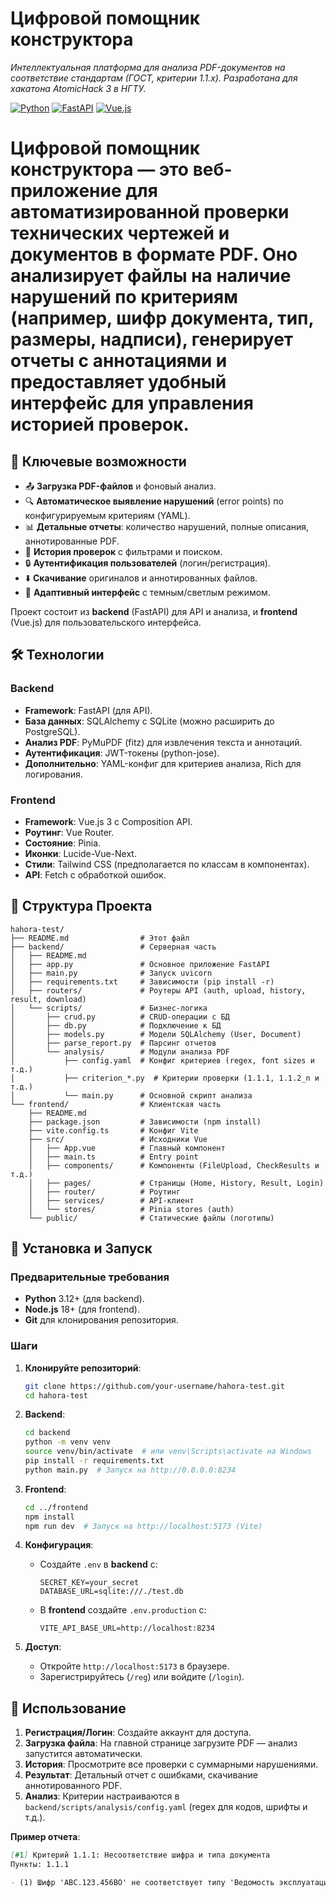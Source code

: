 # **Цифровой помощник конструктора**

_Интеллектуальная платформа для анализа PDF-документов на соответствие стандартам (ГОСТ, критерии 1.1.x). Разработана для хакатона AtomicHack 3 в НГТУ._

[![Python](https://img.shields.io/badge/Python-3.12-blue?logo=python)](https://www.python.org/) [![FastAPI](https://img.shields.io/badge/FastAPI-0.104-green?logo=fastapi)](https://fastapi.tiangolo.com/) [![Vue.js](https://img.shields.io/badge/Vue.js-3-green?logo=vuedotjs)](https://vuejs.org/)

# **Цифровой помощник конструктора** — это веб-приложение для автоматизированной проверки технических чертежей и документов в формате PDF. Оно анализирует файлы на наличие нарушений по критериям (например, шифр документа, тип, размеры, надписи), генерирует отчеты с аннотациями и предоставляет удобный интерфейс для управления историей проверок.

## 🚀 **Ключевые возможности**

- 📤 **Загрузка PDF-файлов** и фоновый анализ.
- 🔍 **Автоматическое выявление нарушений** (error points) по конфигурируемым критериям (YAML).
- 📊 **Детальные отчеты**: количество нарушений, полные описания, аннотированные PDF.
- 📜 **История проверок** с фильтрами и поиском.
- 🔒 **Аутентификация пользователей** (логин/регистрация).
- ⬇️ **Скачивание** оригиналов и аннотированных файлов.
- 🎨 **Адаптивный интерфейс** с темным/светлым режимом.

Проект состоит из **backend** (FastAPI) для API и анализа, и **frontend** (Vue.js) для пользовательского интерфейса.

## 🛠️ **Технологии**

### **Backend**

- **Framework**: FastAPI (для API).
- **База данных**: SQLAlchemy с SQLite (можно расширить до PostgreSQL).
- **Анализ PDF**: PyMuPDF (fitz) для извлечения текста и аннотаций.
- **Аутентификация**: JWT-токены (python-jose).
- **Дополнительно**: YAML-конфиг для критериев анализа, Rich для логирования.

### **Frontend**

- **Framework**: Vue.js 3 с Composition API.
- **Роутинг**: Vue Router.
- **Состояние**: Pinia.
- **Иконки**: Lucide-Vue-Next.
- **Стили**: Tailwind CSS (предполагается по классам в компонентах).
- **API**: Fetch с обработкой ошибок.

## 📂 **Структура Проекта**

```plaintext
hahora-test/
├── README.md                # Этот файл
├── backend/                 # Серверная часть
│   ├── README.md
│   ├── app.py               # Основное приложение FastAPI
│   ├── main.py              # Запуск uvicorn
│   ├── requirements.txt     # Зависимости (pip install -r)
│   ├── routers/             # Роутеры API (auth, upload, history, result, download)
│   └── scripts/             # Бизнес-логика
│       ├── crud.py          # CRUD-операции с БД
│       ├── db.py            # Подключение к БД
│       ├── models.py        # Модели SQLAlchemy (User, Document)
│       ├── parse_report.py  # Парсинг отчетов
│       └── analysis/        # Модули анализа PDF
│           ├── config.yaml  # Конфиг критериев (regex, font sizes и т.д.)
│           ├── criterion_*.py  # Критерии проверки (1.1.1, 1.1.2_n и т.д.)
│           └── main.py      # Основной скрипт анализа
└── frontend/                # Клиентская часть
    ├── README.md
    ├── package.json         # Зависимости (npm install)
    ├── vite.config.ts       # Конфиг Vite
    ├── src/                 # Исходники Vue
    │   ├── App.vue          # Главный компонент
    │   ├── main.ts          # Entry point
    │   ├── components/      # Компоненты (FileUpload, CheckResults и т.д.)
    │   ├── pages/           # Страницы (Home, History, Result, Login)
    │   ├── router/          # Роутинг
    │   ├── services/        # API-клиент
    │   └── stores/          # Pinia stores (auth)
    └── public/              # Статические файлы (логотипы)
```

## 🚀 **Установка и Запуск**

### **Предварительные требования**

- **Python** 3.12+ (для backend).
- **Node.js** 18+ (для frontend).
- **Git** для клонирования репозитория.

### **Шаги**

1. **Клонируйте репозиторий**:

   ```bash
   git clone https://github.com/your-username/hahora-test.git
   cd hahora-test
   ```

2. **Backend**:

   ```bash
   cd backend
   python -m venv venv
   source venv/bin/activate  # или venv\Scripts\activate на Windows
   pip install -r requirements.txt
   python main.py  # Запуск на http://0.0.0.0:8234
   ```

3. **Frontend**:

   ```bash
   cd ../frontend
   npm install
   npm run dev  # Запуск на http://localhost:5173 (Vite)
   ```

4. **Конфигурация**:

   - Создайте `.env` в **backend** с:
     ```plaintext
     SECRET_KEY=your_secret
     DATABASE_URL=sqlite:///./test.db
     ```
   - В **frontend** создайте `.env.production` с:
     ```plaintext
     VITE_API_BASE_URL=http://localhost:8234
     ```

5. **Доступ**:
   - Откройте `http://localhost:5173` в браузере.
   - Зарегистрируйтесь (`/reg`) или войдите (`/login`).

## 📖 **Использование**

1. **Регистрация/Логин**: Создайте аккаунт для доступа.
2. **Загрузка файла**: На главной странице загрузите PDF — анализ запустится автоматически.
3. **История**: Просмотрите все проверки с суммарными нарушениями.
4. **Результат**: Детальный отчет с ошибками, скачивание аннотированного PDF.
5. **Анализ**: Критерии настраиваются в `backend/scripts/analysis/config.yaml` (regex для кодов, шрифты и т.д.).

**Пример отчета**:

```markdown
[#1] Критерий 1.1.1: Несоответствие шифра и типа документа
Пункты: 1.1.1

- (1) Шифр 'ABC.123.456ВО' не соответствует типу 'Ведомость эксплуатационных документов'.
```

